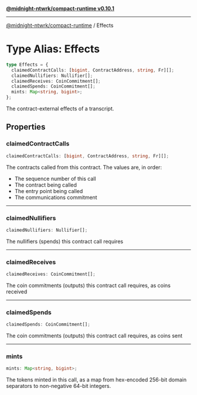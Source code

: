 [**@midnight-ntwrk/compact-runtime v0.10.1**](../README.md)

***

[@midnight-ntwrk/compact-runtime](../globals.md) / Effects

# Type Alias: Effects

```ts
type Effects = {
  claimedContractCalls: [bigint, ContractAddress, string, Fr][];
  claimedNullifiers: Nullifier[];
  claimedReceives: CoinCommitment[];
  claimedSpends: CoinCommitment[];
  mints: Map<string, bigint>;
};
```

The contract-external effects of a transcript.

## Properties

### claimedContractCalls

```ts
claimedContractCalls: [bigint, ContractAddress, string, Fr][];
```

The contracts called from this contract. The values are, in order:

- The sequence number of this call
- The contract being called
- The entry point being called
- The communications commitment

***

### claimedNullifiers

```ts
claimedNullifiers: Nullifier[];
```

The nullifiers (spends) this contract call requires

***

### claimedReceives

```ts
claimedReceives: CoinCommitment[];
```

The coin commitments (outputs) this contract call requires, as coins
received

***

### claimedSpends

```ts
claimedSpends: CoinCommitment[];
```

The coin commitments (outputs) this contract call requires, as coins
sent

***

### mints

```ts
mints: Map<string, bigint>;
```

The tokens minted in this call, as a map from hex-encoded 256-bit domain
separators to non-negative 64-bit integers.
